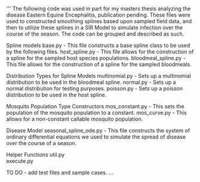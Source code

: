 '''
The following code was used in part for my masters thesis analyzing the disease Eastern Equine Encephalitis, publication pending.  These files were used to constructed smoothing splines based upon sampled field data, and then to utilize these splines in a SIR Model to simulate infection over the course of the season.  The code can be grouped and described as such.

Spline models
base.py - This file constructs a base spline class to be used by the following files.
host_spline.py - This file allows for the construction of a spline for the sampled host species populations.
bloodmeal_spline.py - This file allows for the construction of a spline for the sampled bloodmeals.

Distribution Types for Spline Models
multinomial.py  - Sets up a multinomial distribution to be used in the bloodmeal spline.
normal.py  -  Sets up a normal distribution for testing purposes.
poisson.py   -  Sets up a poisson distribution to be used in the host spline.

Mosquito Population Type Constructors
mos_constant.py  - This sets the population of the mosquito population to a constant.
mos_curve.py   - This allows for a non-constant callable mosquito population.

Disease Model
seasonal_spline_ode.py  - This file constructs the system of ordinary differential equations we used to simulate the spread
                          of disease over the course of a season.

Helper Functions
util.py            
execute.py

TO DO - add test files and sample cases.
...

